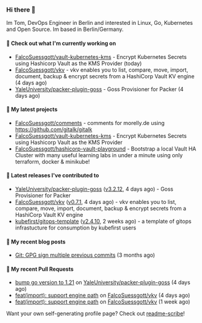 ### Hi there 👋

Im Tom, DevOps Engineer in Berlin and interested in Linux, Go, Kubernetes and Open Source.
Im based in Berlin/Germany.

#### 👷 Check out what I'm currently working on

- [FalcoSuessgott/vault-kubernetes-kms](https://github.com/FalcoSuessgott/vault-kubernetes-kms) - Encrypt Kubernetes Secrets using Hashicorp Vault as the KMS Provider (today)
- [FalcoSuessgott/vkv](https://github.com/FalcoSuessgott/vkv) - vkv enables you to list, compare, move, import, document, backup &amp; encrypt secrets from a HashiCorp Vault KV engine (4 days ago)
- [YaleUniversity/packer-plugin-goss](https://github.com/YaleUniversity/packer-plugin-goss) - Goss Provisioner for Packer (4 days ago)

#### 🌱 My latest projects

- [FalcoSuessgott/comments](https://github.com/FalcoSuessgott/comments) - comments for morelly.de using https://github.com/gitalk/gitalk
- [FalcoSuessgott/vault-kubernetes-kms](https://github.com/FalcoSuessgott/vault-kubernetes-kms) - Encrypt Kubernetes Secrets using Hashicorp Vault as the KMS Provider
- [FalcoSuessgott/hashicorp-vault-playground](https://github.com/FalcoSuessgott/hashicorp-vault-playground) - Bootstrap a local Vault HA Cluster with many useful learning labs in under a minute using only terraform, docker &amp; minikube!

#### 🔭 Latest releases I've contributed to

- [YaleUniversity/packer-plugin-goss](https://github.com/YaleUniversity/packer-plugin-goss) ([v3.2.12](https://github.com/YaleUniversity/packer-plugin-goss/releases/tag/v3.2.12), 4 days ago) - Goss Provisioner for Packer
- [FalcoSuessgott/vkv](https://github.com/FalcoSuessgott/vkv) ([v0.7.1](https://github.com/FalcoSuessgott/vkv/releases/tag/v0.7.1), 4 days ago) - vkv enables you to list, compare, move, import, document, backup &amp; encrypt secrets from a HashiCorp Vault KV engine
- [kubefirst/gitops-template](https://github.com/kubefirst/gitops-template) ([v2.4.10](https://github.com/kubefirst/gitops-template/releases/tag/v2.4.10), 2 weeks ago) - a template of gitops infrastucture for consumption by kubefirst users

#### 📜 My recent blog posts

- [Git: GPG sign multiple previous commits](https://morelly.de/post/20240328_git_gpg_sign_commits/) (3 months ago)

#### 🔨 My recent Pull Requests

- [bump go version to 1.21](https://github.com/YaleUniversity/packer-plugin-goss/pull/99) on [YaleUniversity/packer-plugin-goss](https://github.com/YaleUniversity/packer-plugin-goss) (4 days ago)
- [feat(import): support engine path](https://github.com/FalcoSuessgott/vkv/pull/280) on [FalcoSuessgott/vkv](https://github.com/FalcoSuessgott/vkv) (4 days ago)
- [feat(import): support engine path](https://github.com/FalcoSuessgott/vkv/pull/277) on [FalcoSuessgott/vkv](https://github.com/FalcoSuessgott/vkv) (1 week ago)

Want your own self-generating profile page? Check out [readme-scribe](https://github.com/muesli/readme-scribe)!